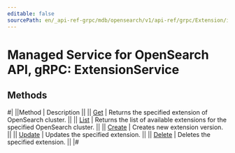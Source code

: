 ```yaml
---
editable: false
sourcePath: en/_api-ref-grpc/mdb/opensearch/v1/api-ref/grpc/Extension/index.md
---
```


# Managed Service for OpenSearch API, gRPC: ExtensionService

## Methods

#|
||Method | Description ||
|| [Get](get.md) | Returns the specified extension of OpenSearch cluster. ||
|| [List](list.md) | Returns the list of available extensions for the specified OpenSearch cluster. ||
|| [Create](create.md) | Creates new extension version. ||
|| [Update](update.md) | Updates the specified extension. ||
|| [Delete](delete.md) | Deletes the specified extension. ||
|#